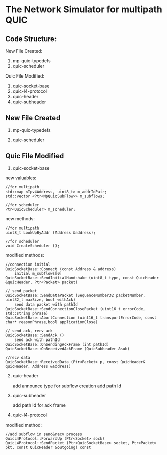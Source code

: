 
The Network Simulator for multipath QUIC
================================

## Code Structure:

New File Created:

1. mp-quic-typedefs
2. quic-scheduler


Quic File Modified:

1. quic-socket-base
2. quic-l4-protocol
3. quic-header
4. quic-subheader

## New File Created

1. mp-quic-typedefs

2. quic-scheduler


## Quic File Modified

1. quic-socket-base

new valuables:  

    //for multipath  
    std::map <Ipv4Address, uint8_t> m_addrIdPair;  
    std::vector <Ptr<MpQuicSubFlow>> m_subflows;  

    //for scheduler
    Ptr<QuicScheduler> m_scheduler;

new methods:

    //for multipath
    uint8_t LookUpByAddr (Address &address);
    
    //for scheduler
    void CreateScheduler ();

modified methods:

    //connection initial
    QuicSocketBase::Connect (const Address & address)
        initial m_subflows[0]
    QuicSocketBase::SendInitialHandshake (uint8_t type, const QuicHeader &quicHeader, Ptr<Packet> packet)

    // send packet
    QuicSocketBase::SendDataPacket (SequenceNumber32 packetNumber, uint32_t maxSize, bool withAck)
        send data packet with pathId
    QuicSocketBase::SendConnectionClosePacket (uint16_t errorCode, std::string phrase)
    QuicSocketBase::AbortConnection (uint16_t transportErrorCode, const char* reasonPhrase,bool applicationClose)

    // send ack, recv ack
    QuicSocketBase::SendAck ()
        send ack with pathId
    QuicSocketBase::OnSendingAckFrame (int pathId)
    QuicSocketBase::OnReceivedAckFrame (QuicSubheader &sub)

    //recv data 
    QuicSocketBase::ReceivedData (Ptr<Packet> p, const QuicHeader& quicHeader, Address &address)



2. quic-header 

    add announce type for subflow creation
    add path Id

3. quic-subheader

    add path Id for ack frame 

4. quic-l4-protocol

modified method:

    //add subflow in send&recv process
    QuicL4Protocol::ForwardUp (Ptr<Socket> sock)
    QuicL4Protocol::SendPacket (Ptr<QuicSocketBase> socket, Ptr<Packet> pkt, const QuicHeader &outgoing) const







